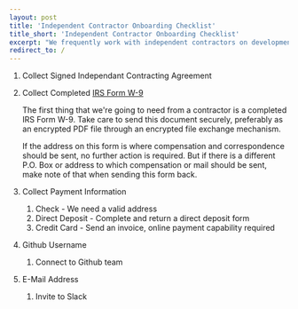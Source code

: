 ```yaml
---
layout: post
title: 'Independent Contractor Onboarding Checklist'
title_short: 'Independent Contractor Onboarding Checklist'
excerpt: "We frequently work with independent contractors on development and consulting projects. In this post we will run through the checklist we complete when an IC joins us to work on a project."
redirect_to: /
---
```


1.  Collect Signed Independant Contracting Agreement
1.  Collect Completed [IRS Form W-9](https://www.irs.gov/pub/irs-pdf/fw9.pdf)

    The first thing that we're going to need from a contractor is a completed
    IRS Form W-9. Take care to send this document securely, preferably as an
    encrypted PDF file through an encrypted file exchange mechanism.

    If the address on this form is where compensation and correspondence should
    be sent, no further action is required. But if there is a different P.O. Box
    or address to which compensation or mail should be sent, make note of that
    when sending this form back.

1.  Collect Payment Information
    1.  Check - We need a valid address
    1.  Direct Deposit - Complete and return a direct deposit form
    1.  Credit Card - Send an invoice, online payment capability required
1.  Github Username
    1.  Connect to Github team
1.  E-Mail Address
    1.  Invite to Slack
